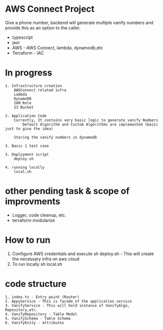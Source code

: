 # AWS Connect Project
Give a phone number, backend will generate multiple vanify numbers and provide this as an option to the caller.

* typescript
* jest
* AWS - AWS Connect, lambda, dynamodb,etc
* Terraform - IAC

# In progress
    1. Infrastructure creation 
        AWSConnect related infra
        Lambda
        DynamoDB
        IAM Role
        S3 Bucket
    
    2. Application Code
        Currently, It contains very basic logic to generate vanify Numbers
            Default Algorithm and Custom Algorithms are implemented (basic just to give the idea)
        
        Storing the vanify numbers in dynamodb 
    
    3. Basic 1 test case
    
    3. Deployment script
        deploy.sh 

    4. running locally
        local.sh         

# other pending task & scope of improvments
 - Logger, code cleanup, etc.
 - terraform modularize 

# How to run 

1. Configure AWS credentials and execute sh deploy.sh - This will create the necessary infra on aws cloud        
2. To run locally sh local.sh    

# code structure 
    1. index.ts - Entry point (Router)
    2. AppyService - This is facade of the application service
    3. VanifyService - This will hold instance of VanifyAlgo, Repository,etc.
    4. VanifyRepository - Table Model
    5. VanifySchema - Table Schema
    6. VanifyEnity - attributes

